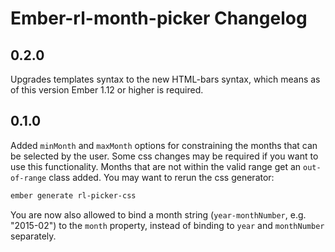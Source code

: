 # Ember-rl-month-picker Changelog

## 0.2.0

Upgrades templates syntax to the new HTML-bars syntax, which means as of this version Ember 1.12 or higher is required.

## 0.1.0

Added `minMonth` and `maxMonth` options for constraining the months that can be selected by the user.
Some css changes may be required if you want to use this functionality. Months that are not within the
valid range get an `out-of-range` class added. You may want to rerun the css generator:

```bash
ember generate rl-picker-css
```

You are now also allowed to bind a month string (`year-monthNumber`, e.g. "2015-02") to the `month` property,
instead of binding to `year` and `monthNumber` separately.
